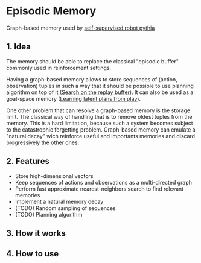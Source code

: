 # Episodic Memory

Graph-based memory used by [self-supervised robot pythia](https://github.com/lmanhes/pythia)

## 1. Idea

The memory should be able to replace the classical "episodic buffer" commonly used in reinforcement settings.

Having a graph-based memory allows to store sequences of (action, observation) tuples in such a way that 
it should be possible to use planning algorithm on top of it ([Search on the replay buffer](https://arxiv.org/abs/1906.05253)). It can also be used as a goal-space memory ([Learning latent plans from play](https://learning-from-play.github.io/)). 

One other problem that can resolve a graph-based memory is the storage limit. The classical way of handling that is to remove oldest tuples from the memory. This is a hard limitation, because such a system becomes subject to the catastrophic forgetting problem. Graph-based memory can emulate a "natural decay" wich reinforce useful and importants memories and discard progressively the other ones.

## 2. Features

- Store high-dimensional vectors
- Keep sequences of actions and observations as a multi-directed graph
- Perform fast approximate nearest-neighbors search to find relevant memories
- Implement a natural memory decay
- (TODO) Random sampling of sequences
- (TODO) Planning algorithm

## 3. How it works

## 4. How to use


